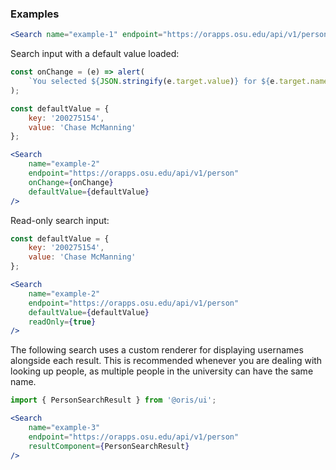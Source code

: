 
### Examples

```jsx
<Search name="example-1" endpoint="https://orapps.osu.edu/api/v1/person" />
```

Search input with a default value loaded:

```jsx
const onChange = (e) => alert(
    `You selected ${JSON.stringify(e.target.value)} for ${e.target.name}`
);

const defaultValue = {
    key: '200275154',
    value: 'Chase McManning'
};

<Search
    name="example-2"
    endpoint="https://orapps.osu.edu/api/v1/person"
    onChange={onChange}
    defaultValue={defaultValue}
/>
```

Read-only search input:

```jsx
const defaultValue = {
    key: '200275154',
    value: 'Chase McManning'
};

<Search
    name="example-2"
    endpoint="https://orapps.osu.edu/api/v1/person"
    defaultValue={defaultValue}
    readOnly={true}
/>
```

The following search uses a custom renderer for displaying usernames alongside each result. This is recommended whenever you are dealing with looking up people, as multiple people in the university can have the same name.

```jsx
import { PersonSearchResult } from '@oris/ui';

<Search
    name="example-3"
    endpoint="https://orapps.osu.edu/api/v1/person"
    resultComponent={PersonSearchResult}
/>
```
